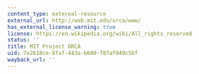 ```yaml
---
content_type: external-resource
external_url: http://web.mit.edu/orca/www/
has_external_license_warning: true
license: https://en.wikipedia.org/wiki/All_rights_reserved
status: ''
title: MIT Project ORCA
uid: 7e2618ce-8faf-443a-b680-f87af049c5bf
wayback_url: ''
---
```

